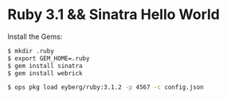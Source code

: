 Ruby 3.1 && Sinatra Hello World
==================

Install the Gems:

```sh
$ mkdir .ruby
$ export GEM_HOME=.ruby
$ gem install sinatra
$ gem install webrick
```

```sh
$ ops pkg load eyberg/ruby:3.1.2 -p 4567 -c config.json
```

